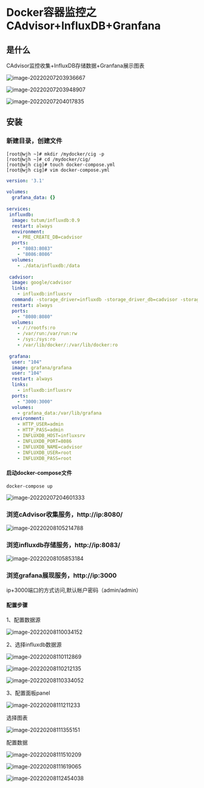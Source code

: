 # Docker容器监控之CAdvisor+InfluxDB+Granfana

## 是什么

CAdvisor监控收集+InfluxDB存储数据+Granfana展示图表

![image-20220207203936667](https://cdn.jsdelivr.net/gh/fhwlnetwork/blos_imgs/img/202202072039735.png)

![image-20220207203948907](https://cdn.jsdelivr.net/gh/fhwlnetwork/blos_imgs/img/202202072039975.png)

![image-20220207204017835](https://cdn.jsdelivr.net/gh/fhwlnetwork/blos_imgs/img/202202072040899.png)

## 安装
### 新建目录，创建文件

```SH
[root@wjh ~]# mkdir /mydocker/cig -p
[root@wjh ~]# cd /mydocker/cig/
[root@wjh cig]# touch docker-compose.yml
[root@wjh cig]# vim docker-compose.yml
```

```yaml
version: '3.1'
 
volumes:
  grafana_data: {}
 
services:
 influxdb:
  image: tutum/influxdb:0.9
  restart: always
  environment:
    - PRE_CREATE_DB=cadvisor
  ports:
    - "8083:8083"
    - "8086:8086"
  volumes:
    - ./data/influxdb:/data
 
 cadvisor:
  image: google/cadvisor
  links:
    - influxdb:influxsrv
  command: -storage_driver=influxdb -storage_driver_db=cadvisor -storage_driver_host=influxsrv:8086
  restart: always
  ports:
    - "8080:8080"
  volumes:
    - /:/rootfs:ro
    - /var/run:/var/run:rw
    - /sys:/sys:ro
    - /var/lib/docker/:/var/lib/docker:ro
 
 grafana:
  user: "104"
  image: grafana/grafana
  user: "104"
  restart: always
  links:
    - influxdb:influxsrv
  ports:
    - "3000:3000"
  volumes:
    - grafana_data:/var/lib/grafana
  environment:
    - HTTP_USER=admin
    - HTTP_PASS=admin
    - INFLUXDB_HOST=influxsrv
    - INFLUXDB_PORT=8086
    - INFLUXDB_NAME=cadvisor
    - INFLUXDB_USER=root
    - INFLUXDB_PASS=root

```

#### 启动docker-compose文件

```SH
docker-compose up
```

![image-20220207204601333](https://cdn.jsdelivr.net/gh/fhwlnetwork/blos_imgs/img/202202072046424.png)

### 浏览cAdvisor收集服务，http://ip:8080/

![image-20220208105214788](C:\Users\Administrator\AppData\Roaming\Typora\typora-user-images\image-20220208105214788.png)

### 浏览influxdb存储服务，http://ip:8083/

![image-20220208105853184](C:\Users\Administrator\AppData\Roaming\Typora\typora-user-images\image-20220208105853184.png)

### 浏览grafana展现服务，http://ip:3000

ip+3000端口的方式访问,默认帐户密码（admin/admin）

#### 配置步骤

1、配置数据源

![image-20220208110034152](https://cdn.jsdelivr.net/gh/fhwlnetwork/blos_imgs/img/image-20220208110034152.png)



2、选择influxdb数据源

![image-20220208110112869](https://cdn.jsdelivr.net/gh/fhwlnetwork/blos_imgs/img/image-20220208110112869.png)

![image-20220208110212135](https://cdn.jsdelivr.net/gh/fhwlnetwork/blos_imgs/img/image-20220208110212135.png)

![image-20220208110334052](https://cdn.jsdelivr.net/gh/fhwlnetwork/blos_imgs/img/image-20220208110334052.png)

3、配置面板panel

![image-20220208111211233](https://cdn.jsdelivr.net/gh/fhwlnetwork/blos_imgs/img/image-20220208111211233.png)

选择图表

![image-20220208111355151](https://cdn.jsdelivr.net/gh/fhwlnetwork/blos_imgs/img/image-20220208111355151.png)

配置数据

![image-20220208111510209](https://cdn.jsdelivr.net/gh/fhwlnetwork/blos_imgs/img/image-20220208111510209.png)

![image-20220208111619065](https://cdn.jsdelivr.net/gh/fhwlnetwork/blos_imgs/img/image-20220208111619065.png)

![image-20220208112454038](https://cdn.jsdelivr.net/gh/fhwlnetwork/blos_imgs/img/image-20220208112454038.png)
